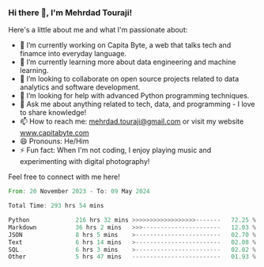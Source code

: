 ### Hi there 👋, I'm Mehrdad Touraji!


Here's a little about me and what I'm passionate about:

- 🔭 I’m currently working on Capita Byte, a web that talks tech and finamce into everyday language.
- 🌱 I’m currently learning more about data engineering and machine learning.
- 👯 I’m looking to collaborate on open source projects related to data analytics and software development.
- 🤔 I’m looking for help with advanced Python programming techniques.
- 💬 Ask me about anything related to tech, data, and programming - I love to share knowledge!
- 📫 How to reach me: mehrdad.touraji@gmail.com or visit my website www.capitabyte.com
- 😄 Pronouns: He/Him
- ⚡ Fun fact: When I'm not coding, I enjoy playing music and experimenting with digital photography!

Feel free to connect with me here!


<!--START_SECTION:waka-->

```rust
From: 20 November 2023 - To: 09 May 2024

Total Time: 293 hrs 54 mins

Python             216 hrs 32 mins >>>>>>>>>>>>>>>>>>-------   72.25 %
Markdown           36 hrs 2 mins   >>>----------------------   12.03 %
JSON               8 hrs 5 mins    >------------------------   02.70 %
Text               6 hrs 14 mins   >------------------------   02.08 %
SQL                6 hrs 3 mins    >------------------------   02.02 %
Other              5 hrs 47 mins   -------------------------   01.93 %
```

<!--END_SECTION:waka-->
